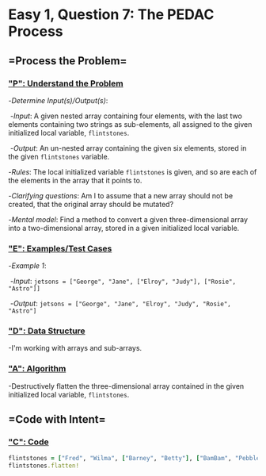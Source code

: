 # Easy 1, Question 7: The PEDAC Process



## =Process the Problem=



### <u>"P": Understand the Problem</u>



-*Determine Input(s)/Output(s)*:

​	-*Input*: A given nested array containing four elements, with the last two elements containing two strings as sub-elements, all assigned to the given initialized local variable, ```flintstones```.

​	-*Output*: An un-nested array containing the given six elements, stored in the given ```flintstones``` variable.



-*Rules*: The local initialized variable ```flintstones``` is given, and so are each of the elements in the array that it points to.



-*Clarifying questions*: Am I to assume that a new array should not be created, that the original array should be mutated?



-*Mental model*: Find a method to convert a given three-dimensional array into a two-dimensional array, stored in a given initialized local variable.



### <u>"E": Examples/Test Cases</u>



-*Example 1*: 

​	-*Input*: ```jetsons = ["George", "Jane", ["Elroy", "Judy"], ["Rosie", "Astro"]]```

​	-*Output*: ```jetsons = ["George", "Jane", "Elroy", "Judy", "Rosie", "Astro"]```



### <u>"D": Data Structure</u>



-I'm working with arrays and sub-arrays.



### <u>"A": Algorithm</u>



-Destructively flatten the three-dimensional array contained in the given initialized local variable, ```flintstones```.



## =Code with Intent=



### <u>"C": Code</u>

```ruby
flintstones = ["Fred", "Wilma", ["Barney", "Betty"], ["BamBam", "Pebbles"]]
flintstones.flatten!
```

